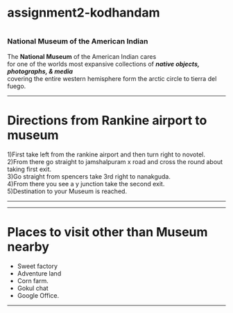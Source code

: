 # assignment2-kodhandam
#
### National Museum of the American Indian
The **National Museum** of the American Indian cares <br> for one of the worlds most expansive collections of ***native objects, photographs, & media*** <br>covering the entire western hemisphere form the arctic circle to tierra del fuego.
***
# Directions from Rankine airport to museum

1)First take left from the rankine airport and then turn right to novotel.<br>
2)From there go straight to jamshalpuram x road and cross the round about taking first exit.<br>
3)Go straight from spencers take 3rd right to nanakguda.<br>
4)From there you see a y junction take the second exit.<br>
5)Destination to your Museum is reached.
***
***
# Places to visit other than Museum nearby
* Sweet factory
* Adventure land
* Corn farm.
* Gokul chat
* Google Office.
***
